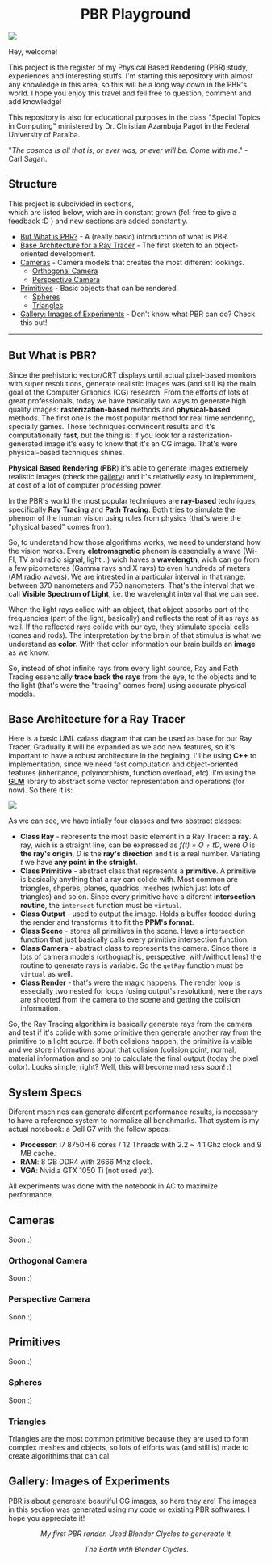 
<h1 align="center">PBR Playground</h1>

<img src="https://github.com/Gabrielnero000/PBR-Playground/blob/master/gallery/first.png?raw=true">

Hey, welcome! 

This project is the register of my Physical Based Rendering (PBR) study, experiences and interesting stuffs. I'm starting this repository with almost any knowledge in this area, so this will be a long way down in the PBR's world. I hope you enjoy this travel and fell free to question, comment and  add knowledge! 

This repository is also for educational purposes in the class "Special Topics in Computing" ministered by Dr. Christian Azambuja Pagot in the  Federal University of Paraíba.

"_The cosmos is all that is, or ever was, or ever will be. Come with me_." - Carl Sagan.

## Structure
This project is subdivided in sections,   
which are listed below, wich are in constant grown (fell free to give a feedback :D ) and new sections are added constantly.

* [But What is PBR?](https://github.com/Gabrielnero000/PBR-Playground#but-what-is-pbr) - A (really basic) introduction of what is PBR.
* [Base Architecture for a Ray Tracer](https://github.com/Gabrielnero000/PBR-Playground#base-architecture-for-a-ray-tracer) - The first sketch to an object-oriented development.
* [Cameras](https://github.com/Gabrielnero000/PBR-Playground#cameras) - Camera models that creates the most different lookings.
	* [Orthogonal Camera](https://github.com/Gabrielnero000/PBR-Playground#orthogonal-camera)
	* [Perspective Camera](https://github.com/Gabrielnero000/PBR-Playground#perspective-camera)
* [Primitives](https://github.com/Gabrielnero000/PBR-Playground#primitives) - Basic objects that can be rendered.
	* [Spheres](https://github.com/Gabrielnero000/PBR-Playground#spheres)
	* [Triangles](https://github.com/Gabrielnero000/PBR-Playground#triangles)
* [Gallery: Images of Experiments](https://github.com/Gabrielnero000/PBR-Playground#gallery-images-of-experiments) - Don't know what PBR can do? Check this out!

---

## But What is PBR?
Since the prehistoric vector/CRT displays until actual pixel-based monitors with super resolutions, generate realistic images was (and still is) the main goal of the Computer Graphics (CG) research. From the efforts of lots of great professionals, today we have basically two ways to generate high quality images: **rasterization-based** methods and **physical-based** methods. The first one is the most popular method for real time rendering, specially games. Those techniques convincent results and it's computationally **fast**, but the thing is: if you look for a rasterization-generated image it's easy to know that it's an CG image. That's were physical-based techniques shines.

**Physical Based Rendering** (**PBR**) it's able to generate images extremely realistic images (check the [gallery](https://github.com/Gabrielnero000/PBR-Playground#gallery-images-of-experiments)) and it's relativelly easy to implemment, at cost of a lot of computer processing power. 

In the PBR's world the most popular techniques are **ray-based** techniques, specifically **Ray Tracing** and **Path Tracing**. Both tries to simulate the phenom of the human vision using rules from physics (that's were the "physical based" comes from).

So, to understand  how those algorithms works, we need to understand how the vision works. Every **eletromagnetic** phenom is essencially a wave (Wi-FI, TV and radio signal, light...) wich haves a **wavelength**, wich can go from a few picometeres (Gamma rays and X rays) to even hundreds of meters (AM radio waves). We are intrested in a particular interval in that range: between 370 nanometers and 750 nanometers. That's the interval that we call **Visible Spectrum of Light**, i.e. the wavelenght interval that we can see.

When the light rays colide with an object, that object absorbs part of the frequencies (part of the light, basically) and reflects the rest of it as rays as well. If the reflected rays colide with our eye, they stimulate special cells (cones and rods). The interpretation by the brain of that stimulus is what we understand as **color**. With that color information our brain builds an **image** as we know.

So, instead of shot infinite rays from every light source, Ray and Path Tracing essencially **trace back the  rays** from the eye, to the objects and to the light (that's were the "tracing" comes from) using accurate physical models.

## Base Architecture for a Ray Tracer
Here is a basic UML calass diagram that can be used as base for our Ray Tracer. Gradually it will be expanded as we add new features, so it's important to have a robust architecture in the begining. I'll be using **C++** to implementation, since we need fast computation and object-oriented features (inheritance, polymorphism, function overload, etc). I'm using the [**GLM**](https://glm.g-truc.net/0.9.9/index.html) library to abstract some vector representation and operations (for now). So there it is:

<img src="https://raw.githubusercontent.com/Gabrielnero000/PBR-Playground/master/svgs/Render-UML.png">

As we can see, we have intially four classes and two abstract classes:
 * **Class Ray** - represents the most basic element in a Ray Tracer: a **ray**. A ray, wich is a straight line, can be expressed as *f(t) = O + tD*, were *O* is **the ray's origin**, *D* is the **ray's direction** and t is a real number. Variating *t* we have **any point in the straight**.
 * **Class Primitive** - abstract class that represents a **primitive**. A primitive is basically anything that a ray can colide with. Most common are triangles, shperes, planes, quadrics, meshes (which just lots of triangles) and so on. Since every primitive have a diferent **intersection routine**, the ``intersect`` function must be ``virtual``.
 * **Class Output** - used to output the image. Holds a buffer feeded during the render and transforms it to fit the **PPM's format**.
 * **Class Scene** - stores all primitives in the scene. Have a intersection function that just basically calls every primitive intersection function.
 * **Class Camera** - abstract class to represents the camera. Since there is lots of camera models (orthographic, perspective, with/without lens) the routine to generate rays is variable. So the ``getRay`` function must be ``virtual`` as well.
 * **Class Render** - that's were the magic happens. The render loop is essecially two nested for loops (using output's resolution), were the rays are shooted from the camera to the scene and getting the colision information.

So, the Ray Tracing algorithim is basically generate rays from the camera and test if it's colide with some primitive then generate another ray from the primitive to a light source. If both colisions happen, the primitive is visible and we store informations about that colision (colision point, normal, material information and so on) to calculate the final output (today the pixel color). Looks simple, right? Well, this will become madness soon! :)


## System Specs
Diferent machines can generate diferent performance results, is necessary to have a reference system to normalize all benchmarks. That system is my actual notebook: a Dell G7 with the follow specs:
* **Processor**: i7 8750H 6 cores / 12 Threads with 2.2 ~ 4.1 Ghz clock and 9 MB cache.
* **RAM**: 8 GB DDR4 with 2666 Mhz clock.
* **VGA**: Nvidia GTX 1050 Ti (not used yet).

All experiments was done with the notebook in AC to maximize performance.

## Cameras
Soon :)

### Orthogonal Camera
Soon :)

### Perspective Camera
Soon :)

## Primitives
Soon :)

### Spheres
Soon :)

### Triangles
Triangles are the most common primitive because they are used to form complex meshes and objects, so lots of efforts was (and still is) made to create algorithims that can cal
## Gallery: Images of Experiments
PBR is about genereate beautiful CG images, so here they are! The images in this section was generated using my code or existing PBR softwares. I hope you appreciate it!

<p align="center">
    <img src="https://github.com/Gabrielnero000/PBR-Playground/blob/master/gallery/first.png?raw=true" alt>
    <em>My first PBR render. Used Blender Clycles to genereate it.</em>
</p>

<p align="center">
    <img src="https://github.com/Gabrielnero000/PBR-Playground/blob/master/gallery/earth.png?raw=true" alt>
    <em>The Earth with Blender Clycles.</em>
</p>
<!--stackedit_data:
eyJoaXN0b3J5IjpbLTQxNTU2OTYwNywxNDEwMDU3NDQ3LC00NT
Y4MjkwNjIsLTExMTMyMzQxMzUsLTcyNjU3NTg3MCw2NDI2Njgy
NDMsLTEyMTUzOTk3NzQsNDA2NjU1NzgyLC0xMTI1ODMzMjg4LD
E5NTE3ODIyOSwxODMxNjM2NjUzLDU1ODg3NjU2OSwtOTE4ODcw
MDQ1LDIwODE0MzE5MTYsNDAwNTk4NDIsOTIwMTc3NTM0LC0xMz
g0MDY3NTU2LC0xNjEzMzk5MzYwLDIxMjg1OTAzODcsLTE1MzU3
MDQxNjZdfQ==
-->